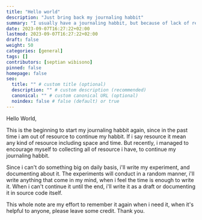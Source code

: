```yaml
---
title: "Hello world"
description: "Just bring back my journaling habbit"
summary: "I usually have a journaling habbit, but because of lack of resource i have to stop it, but recently i feel like i have to start it again"
date: 2023-09-07T16:27:22+02:00
lastmod: 2023-09-07T16:27:22+02:00
draft: false
weight: 50
categories: [general]
tags: []
contributors: [septian wibisono]
pinned: false
homepage: false
seo:
  title: "" # custom title (optional)
  description: "" # custom description (recommended)
  canonical: "" # custom canonical URL (optional)
  noindex: false # false (default) or true
---
```


Hello World,

This is the beginning to start my journaling habbit again, since in the past time i am out of resource to continue my habbit. If i say resource it mean any kind of resource including space and time. But recently, i managed to encourage myself to collecting all of resource i have, to continue my journaling habbit.

Since i can't do something big on daily basis, i'll write my experiment, and documenting about it. The experiments will conduct in a random manner, i'll write anything that come in my mind, when i feel the time is enough to write it. When i can't continue it until the end, i'll write it as a draft or documenting it in source code itself.

This whole note are my effort to remember it again when i need it, when it's helpful to anyone, please leave some credit. Thank you.